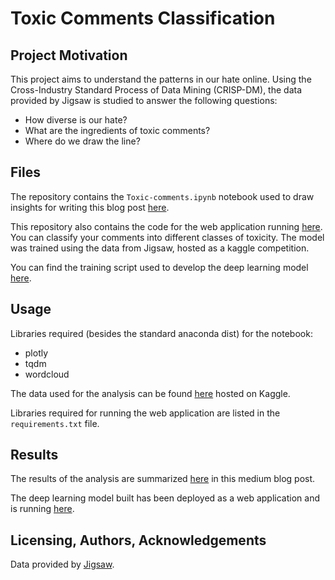 # Toxic Comments Classification

## Project Motivation

This project aims to understand the patterns in our hate online. Using the Cross-Industry Standard Process of Data Mining (CRISP-DM), the data provided by Jigsaw is studied to answer the following questions:

* How diverse is our hate?
* What are the ingredients of toxic comments?
* Where do we draw the line?

## Files

The repository contains the `Toxic-comments.ipynb` notebook used to draw insights for writing this blog post [here](https://medium.com/@ashiquem/the-nitty-gritty-of-online-toxicity-8d37080943b9). 

This repository also contains the  code for the web application running [here](https://classify-toxic-comments.herokuapp.com/). You can classify your comments into different classes of toxicity. The model was trained using the data from Jigsaw, hosted as a kaggle competition. 
 
You can find the training script used to develop the deep learning model [here](https://www.kaggle.com/ashiquemahmood/train).

## Usage

Libraries required (besides the standard anaconda dist) for the notebook: 

* plotly
* tqdm
* wordcloud

The data used for the analysis can be found [here](https://www.kaggle.com/c/jigsaw-unintended-bias-in-toxicity-classification/data) hosted on Kaggle.

Libraries required for running the web application are listed in the `requirements.txt` file.

## Results

The results of the analysis are summarized [here](https://medium.com/@ashiquem/the-nitty-gritty-of-online-toxicity-8d37080943b9) in this medium blog post.

The deep learning model built has been deployed as a web application and is running [here](https://classify-toxic-comments.herokuapp.com/). 

## Licensing, Authors, Acknowledgements

Data provided by [Jigsaw](https://jigsaw.google.com/).